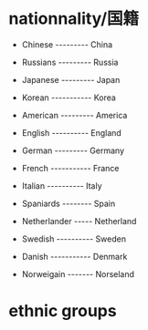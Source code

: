 # nationnality/国籍

* Chinese  --------- China
* Russians --------- Russia
* Japanese --------- Japan
* Korean ----------- Korea

* American --------- America
* English ---------- England
* German   --------- Germany
* French ----------- France
* Italian ---------- Italy

* Spaniards -------- Spain
* Netherlander ----- Netherland

* Swedish ---------- Sweden
* Danish ----------- Denmark
* Norweigain ------- Norseland

# ethnic groups




